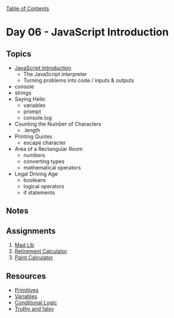 [Table of Contents](/README.md)

# Day 06 - JavaScript Introduction

## Topics
* [JavaScript Introduction](/units/javascript-introduction)
	* The JavaScript interpreter
	* Turning problems into code / inputs & outputs
* console
* strings
* Saying Hello
	* variables
	* prompt
	* console.log
* Counting the Number of Characters
	* .length
* Printing Quotes
	* escape character
* Area of a Rectangular Room
	* numbers
	* converting types
	* mathematical operators
* Legal Driving Age
	* booleans
	* logical operators
	* if statements

## Notes

<!-- ## Code
[Code we wrote in class today](https://github.com/TIY-Austin-Front-End-Engineering/Curriculum/tree/master/notes/day-06/examples) -->

## Assignments
1. [Mad Lib](https://online.theironyard.com/library/paths/115/units/378/assignments/678)
1. [Retirement Calculator](https://online.theironyard.com/library/paths/115/units/378/assignments/679)
1. [Paint Calculator](https://online.theironyard.com/library/paths/115/units/378/assignments/680)

## Resources
* [Primitives](../units/javascript-primitives)
* [Variables](../units/javascript-variables)
* [Conditional Logic](../units/javascript-if-statements)
* [Truthy and falsy](http://www.sitepoint.com/javascript-truthy-falsy/)
